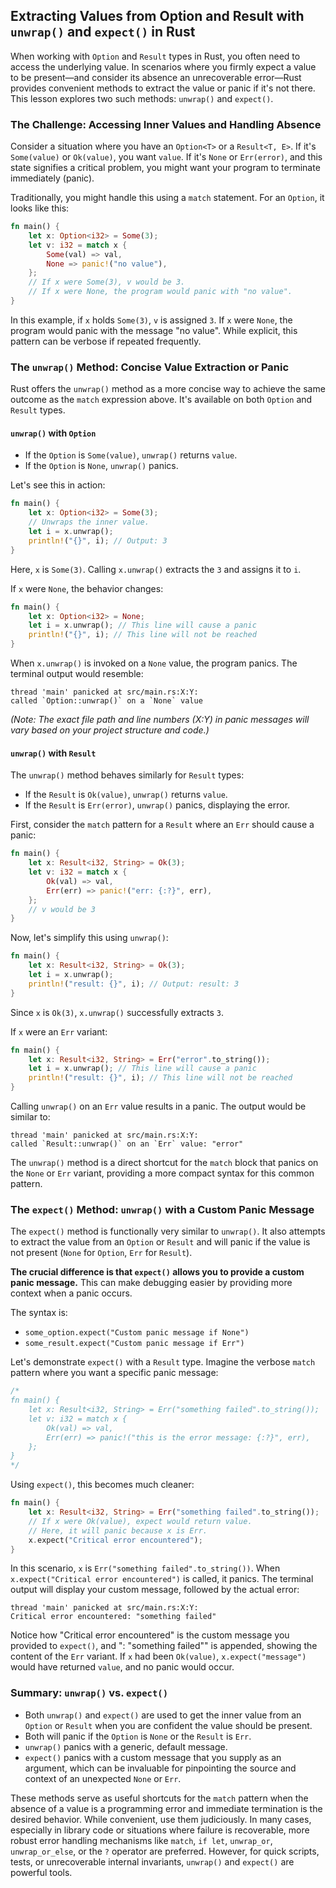 ## Extracting Values from Option and Result with `unwrap()` and `expect()` in Rust

When working with `Option` and `Result` types in Rust, you often need to access the underlying value. In scenarios where you firmly expect a value to be present—and consider its absence an unrecoverable error—Rust provides convenient methods to extract the value or panic if it's not there. This lesson explores two such methods: `unwrap()` and `expect()`.

### The Challenge: Accessing Inner Values and Handling Absence

Consider a situation where you have an `Option<T>` or a `Result<T, E>`. If it's `Some(value)` or `Ok(value)`, you want `value`. If it's `None` or `Err(error)`, and this state signifies a critical problem, you might want your program to terminate immediately (panic).

Traditionally, you might handle this using a `match` statement. For an `Option`, it looks like this:

```rust
fn main() {
    let x: Option<i32> = Some(3);
    let v: i32 = match x {
        Some(val) => val,
        None => panic!("no value"),
    };
    // If x were Some(3), v would be 3.
    // If x were None, the program would panic with "no value".
}
```
In this example, if `x` holds `Some(3)`, `v` is assigned `3`. If `x` were `None`, the program would panic with the message "no value". While explicit, this pattern can be verbose if repeated frequently.

### The `unwrap()` Method: Concise Value Extraction or Panic

Rust offers the `unwrap()` method as a more concise way to achieve the same outcome as the `match` expression above. It's available on both `Option` and `Result` types.

#### `unwrap()` with `Option`

-   If the `Option` is `Some(value)`, `unwrap()` returns `value`.
-   If the `Option` is `None`, `unwrap()` panics.

Let's see this in action:

```rust
fn main() {
    let x: Option<i32> = Some(3);
    // Unwraps the inner value.
    let i = x.unwrap(); 
    println!("{}", i); // Output: 3
}
```
Here, `x` is `Some(3)`. Calling `x.unwrap()` extracts the `3` and assigns it to `i`.

If `x` were `None`, the behavior changes:

```rust
fn main() {
    let x: Option<i32> = None;
    let i = x.unwrap(); // This line will cause a panic
    println!("{}", i); // This line will not be reached
}
```
When `x.unwrap()` is invoked on a `None` value, the program panics. The terminal output would resemble:

```text
thread 'main' panicked at src/main.rs:X:Y:
called `Option::unwrap()` on a `None` value
```
*(Note: The exact file path and line numbers (X:Y) in panic messages will vary based on your project structure and code.)*

#### `unwrap()` with `Result`

The `unwrap()` method behaves similarly for `Result` types:

-   If the `Result` is `Ok(value)`, `unwrap()` returns `value`.
-   If the `Result` is `Err(error)`, `unwrap()` panics, displaying the error.

First, consider the `match` pattern for a `Result` where an `Err` should cause a panic:

```rust
fn main() {
    let x: Result<i32, String> = Ok(3);
    let v: i32 = match x {
        Ok(val) => val,
        Err(err) => panic!("err: {:?}", err),
    };
    // v would be 3
}
```

Now, let's simplify this using `unwrap()`:

```rust
fn main() {
    let x: Result<i32, String> = Ok(3);
    let i = x.unwrap();
    println!("result: {}", i); // Output: result: 3
}
```
Since `x` is `Ok(3)`, `x.unwrap()` successfully extracts `3`.

If `x` were an `Err` variant:

```rust
fn main() {
    let x: Result<i32, String> = Err("error".to_string());
    let i = x.unwrap(); // This line will cause a panic
    println!("result: {}", i); // This line will not be reached
}
```
Calling `unwrap()` on an `Err` value results in a panic. The output would be similar to:

```text
thread 'main' panicked at src/main.rs:X:Y:
called `Result::unwrap()` on an `Err` value: "error"
```
The `unwrap()` method is a direct shortcut for the `match` block that panics on the `None` or `Err` variant, providing a more compact syntax for this common pattern.

### The `expect()` Method: `unwrap()` with a Custom Panic Message

The `expect()` method is functionally very similar to `unwrap()`. It also attempts to extract the value from an `Option` or `Result` and will panic if the value is not present (`None` for `Option`, `Err` for `Result`).

**The crucial difference is that `expect()` allows you to provide a custom panic message.** This can make debugging easier by providing more context when a panic occurs.

The syntax is:
-   `some_option.expect("Custom panic message if None")`
-   `some_result.expect("Custom panic message if Err")`

Let's demonstrate `expect()` with a `Result` type.
Imagine the verbose `match` pattern where you want a specific panic message:

```rust
/*
fn main() {
    let x: Result<i32, String> = Err("something failed".to_string());
    let v: i32 = match x {
        Ok(val) => val,
        Err(err) => panic!("this is the error message: {:?}", err),
    };
}
*/
```

Using `expect()`, this becomes much cleaner:

```rust
fn main() {
    let x: Result<i32, String> = Err("something failed".to_string());
    // If x were Ok(value), expect would return value.
    // Here, it will panic because x is Err.
    x.expect("Critical error encountered"); 
}
```
In this scenario, `x` is `Err("something failed".to_string())`. When `x.expect("Critical error encountered")` is called, it panics. The terminal output will display your custom message, followed by the actual error:

```text
thread 'main' panicked at src/main.rs:X:Y:
Critical error encountered: "something failed"
```
Notice how "Critical error encountered" is the custom message you provided to `expect()`, and ": \"something failed\"" is appended, showing the content of the `Err` variant. If `x` had been `Ok(value)`, `x.expect("message")` would have returned `value`, and no panic would occur.

### Summary: `unwrap()` vs. `expect()`

-   Both `unwrap()` and `expect()` are used to get the inner value from an `Option` or `Result` when you are confident the value should be present.
-   Both will panic if the `Option` is `None` or the `Result` is `Err`.
-   `unwrap()` panics with a generic, default message.
-   `expect()` panics with a custom message that you supply as an argument, which can be invaluable for pinpointing the source and context of an unexpected `None` or `Err`.

These methods serve as useful shortcuts for the `match` pattern when the absence of a value is a programming error and immediate termination is the desired behavior. While convenient, use them judiciously. In many cases, especially in library code or situations where failure is recoverable, more robust error handling mechanisms like `match`, `if let`, `unwrap_or`, `unwrap_or_else`, or the `?` operator are preferred. However, for quick scripts, tests, or unrecoverable internal invariants, `unwrap()` and `expect()` are powerful tools.